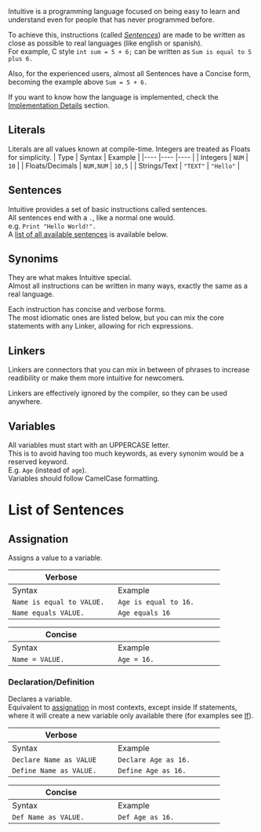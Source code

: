 Intuitive is a programming language focused on being easy to learn and understand even for people that has never programmed before.  

To achieve this, instructions (called [_Sentences_](#sentences)) are made to be written as close as possible to real languages (like english or spanish).  
For example, C style `int sum = 5 + 6;` can be written as `Sum is equal to 5 plus 6.` 

Also, for the experienced users, almost all Sentences have a Concise form, becoming the example above `Sum = 5 + 6.`

If you want to know how the language is implemented, check the [Implementation Details](#implementation-details) section.

## Literals
Literals are all values known at compile-time. 
Integers are treated as Floats for simplicity. 
| Type            | Syntax    | Example   |
|----             |----       |----       |
| Integers        | `NUM`     | `10`      |
| Floats/Decimals | `NUM,NUM` | `10,5`    |
| Strings/Text    | `"TEXT"`  | `"Hello"` |

## Sentences
Intuitive provides a set of basic instructions called sentences.  
All sentences end with a `.`, like a normal one would.  
e.g. `Print "Hello World!".`  
A [list of all available sentences](#list-of-sentences) is available below. 

## Synonims
They are what makes Intuitive special.  
Almost all instructions can be written in many ways, exactly the same as a real language.

Each instruction has concise and verbose forms.  
The most idiomatic ones are listed below, but you can mix the core statements with any Linker, allowing for rich expressions.

## Linkers
Linkers are connectors that you can mix in between of phrases to increase readibility or make them more intuitive for newcomers.

Linkers are effectively ignored by the compiler, so they can be used anywhere.

## Variables
All variables must start with an UPPERCASE letter.  
This is to avoid having too much keywords, as every synonim would be a reserved keyword.  
E.g. `Age` (instead of `age`).  
Variables should follow CamelCase formatting.

# List of Sentences
## **Assignation**
Assigns a value to a variable.
 
| <div style="width:200px">Verbose</div> |    <div style="width:200px"> </div>     |
| -------------------------| ---------             |
 Syntax                    | Example               
 `Name is equal to VALUE.` | `Age is equal to 16.` 
 `Name equals VALUE.`      | `Age equals 16`     

| <div style="width:200px">Concise</div> |   <div style="width:200px"> </div>      |
| -------------------------| ---------             |
   Syntax                  | Example               
 `Name = VALUE.`           | `Age = 16.`         

### **Declaration/Definition**
Declares a variable.  
Equivalent to [assignation](#assignation) in most contexts, except inside If statements, where it will create a new variable only available there (for examples see [If](#if)).

| <div style="width:200px">Verbose</div> |    <div style="width:200px"> </div>     |
|---                        |---                    |
| Syntax                    | Example               |
| `Declare Name as VALUE`   | `Declare Age as 16.`  |
| `Define Name as VALUE.`   | `Define Age as 16.`   |

| <div style="width:200px">Concise</div> |   <div style="width:200px"> </div>      |
|---                        |-----                    
| Syntax                    | Example               |
| `Def Name as VALUE.`      | `Def Age as 16.`      |

